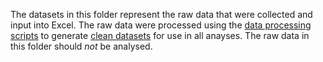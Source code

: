 The datasets in this folder represent the raw data that were collected and input into Excel. The raw data were processed using the [data processing scripts](../scripts/data-processing-scripts) to generate [clean datasets](../data-clean) for use in all anayses. The raw data in this folder should *not* be analysed.
